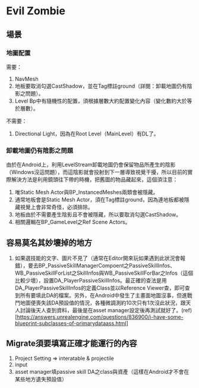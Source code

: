 # Evil Zombie

## 場景
### 地圖配置
需要：
1. NavMesh
2. 地板要取消勾選CastShadow，並在Tag標註ground（詳閱：卸載地圖仍有陰影之問題）。
3. Level Bp中有隨機性的配置，須根據層數大約配置變化內容（變化數約大於等於層數）。

不需要：
1. Directional Light，因為在Root Level（MainLevel）有DL了。

### 卸載地圖仍有陰影之問題
由於在Android上，利用LevelStream卸載地圖仍會保留物品所產生的陰影（Windows沒這問題），而這陰影就會投射到下一層導致視覺干擾，所以目前的實際解決方法是利用鏡頭往下帶的時機，把舊圖的物品藏起來，這個須注意：

1. 唯Static Mesh Actor與BP_InstancedMeshes兩類會被隱藏。
2. 通常地板會是Static Mesh Actor，須在Tag標註ground，因為連地板都被隱藏視覺上會非常奇怪，必須排除。
3. 地板由於不需要產生陰影且不會被隱藏，所以要取消勾選CastShadow。
4. 相關邏輯在BP_GameLevel之Ref Scene Actors。

## 容易莫名其妙壞掉的地方
1. 如果選技能的文字、圖片不見了（通常在Editor開來玩如果遇到此狀況會報錯），要去BP_PassiveSkillManagerCompoent之PassiveSkillInfos、WB_PassiveSkillForList之SkillInfos與WB_PassiveSkillForBar之Infos（這個比較少壞），設置DA_PlayerPassiveSkillInfos。最正確的查法是用DA_PlayerPassiveSkillInfos的定義Class並以Reference Viewer查，即可查到所有要填此DA的檔案。另外，在Android中發生了主畫面地圖沒事，但進戰鬥地圖便喪失該DA預設值的情況，各種微調測約10次只有1次沒此狀況，跟天人討論後天人查到資料，最後是在asset manager設定後再測試就好了。(ref)[https://answers.unrealengine.com/questions/836900/i-have-some-blueprint-subclasses-of-primarydataass.html]


## Migrate須要填寫正確才能運行的內容
1. Project Setting => interatable & projectile
2. input
3. asset manager填passive skill DA之class與資產（這樣在Android才不會在某些地方遺失預設值）